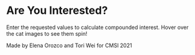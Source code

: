 # Are You Interested?  
Enter the requested values to calculate compounded interest. Hover over the cat images to see them spin!

Made by Elena Orozco and Tori Wei for CMSI 2021